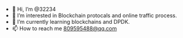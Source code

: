 - 👋 Hi, I’m @32234
- 👀 I’m interested in Blockchain protocals and online traffic process.
- 🌱 I’m currently learning blockchains and DPDK.
- 📫 How to reach me 809595488@qq.com

<!---
32234/32234 is a ✨ special ✨ repository because its `README.md` (this file) appears on your GitHub profile.
You can click the Preview link to take a look at your changes.
--->
